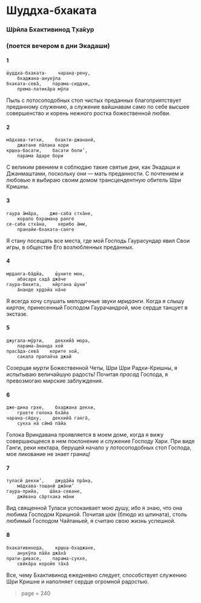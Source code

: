 # Шуддха-бхаката

### Ш́рӣла Бхактивинод Т̣ха̄кур

### (поется вечером в дни Экадаши)

#### 1

    ш́уддха-бхаката-    чаран̣а-рен̣у,
        бхаджана-анукӯла
    бхаката-сева̄,    парама-сиддхи,
        према-латика̄ра мӯла

Пыль с лотосоподобных стоп чистых преданных благоприятствует преданному служению, а служение вайшнавам само по себе высшее совершенство и корень нежного ростка божественной любви.

#### 2

    ма̄дхава-титхи,    бхакти-джананӣ,
        джатане па̄лана кори
    кр̣ш̣н̣а-басати,    басати боли’,
        парама а̄даре бори

С великим рвением я соблюдаю такие святые дни, как Экадаши и Джанмаштами, поскольку они — мать преданности. С почтением и любовью я выбираю своим домом трансцендентную обитель Шри Кришны.

#### 3

    гаура а̄ма̄ра,    дже-саба стха̄не,
        корало бхраман̣а ран̇ге
    се-саба стха̄на,    херибо а̄ми,
        пран̣айи-бхаката-сан̇ге

Я стану посещать все места, где мой Господь Гаурасундар явил Свои игры, в обществе Его возлюбленных преданных.

#### 4

    мр̣дан̇га-ба̄дйа,    ш́уните мон,
        абасара сада̄ джа̄че
    гаура-бихита,    кӣртана ш́уни’
        а̄нанде хр̣дойа на̄че

Я всегда хочу слушать мелодичные звуки *мриданги*. Когда я слышу *киртан*, принесенный Господом Гаурачандрой, мое сердце танцует в экстазе.

#### 5

    джугала-мӯрти,    декхийа̄ мора,
        парама-а̄нанда хой
    праса̄да-сева̄    корите хой,
        сакала прапан̃ча джай

Созерцая *мурти* Божественной Четы, Шри Шри Радхи-Кришны, я испытываю величайшую радость! Почитая *прасад* Господа, я превозмогаю мирские заблуждения.

#### 6

    дже-дина гр̣хе,    бхаджана декхи,
        гр̣хете голока бха̄йа
    чаран̣а-сӣдху,    декхийа̄ ган̇га̄,
        сукха на̄ сӣма̄ па̄йа

Голока Вриндавана проявляется в моем доме, когда я вижу совершающееся в нем поклонение и служение Господу Хари. При виде Ганги, реки нектара, берущей начало у лотосоподобных стоп Господа, мое ликование не знает границ!

#### 7

    туласӣ декхи’,    джуд̣а̄йа пра̄н̣а,
        ма̄дхава-тош̣ан̣ӣ джа̄ни’
    гаура-прийа,    ш́а̄ка-севане,
        джӣвана са̄ртхака ма̄ни

Вид священной Туласи успокаивает мою душу, ибо я знаю, что она любима Господом Кришной. Почитая *шак* (блюдо из шпината), столь любимый Господом Чайтаньей, я считаю свою жизнь успешной.

#### 8

    бхакативинода,    кр̣ш̣н̣а-бхаджане,
        анукӯла па̄йа джа̄ха̄
    прати-дивасе,    парама-сукхе,
        свӣка̄ра коройе та̄ха̄

Все, чему Бхактивинод ежедневно следует, способствует служению Шри Кришне и наполняет сердце огромной радостью.


> page = 240
